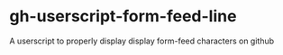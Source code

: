 # gh-userscript-form-feed-line
A userscript to properly display display form-feed characters on github
